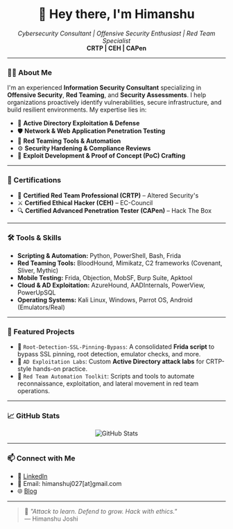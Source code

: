 <h1 align="center">👋 Hey there, I'm Himanshu</h1>
<p align="center">
  <em>Cybersecurity Consultant | Offensive Security Enthusiast | Red Team Specialist</em><br>
  <strong>CRTP | CEH | CAPen</strong>
</p>

---

### 👨‍💻 About Me
I'm an experienced **Information Security Consultant** specializing in **Offensive Security**, **Red Teaming**, and **Security Assessments**. I help organizations proactively identify vulnerabilities, secure infrastructure, and build resilient environments. My expertise lies in:

- 🔐 **Active Directory Exploitation & Defense**
- 🛡️ **Network & Web Application Penetration Testing**
- 🧰 **Red Teaming Tools & Automation**
- ⚙️ **Security Hardening & Compliance Reviews**
- 🧪 **Exploit Development & Proof of Concept (PoC) Crafting**

---

### 🧾 Certifications
- 🎯 **Certified Red Team Professional (CRTP)** – Altered Security's
- ⚔️ **Certified Ethical Hacker (CEH)** – EC-Council
- 🔍 **Certified Advanced Penetration Tester (CAPen)** – Hack The Box

---

### 🛠️ Tools & Skills
- **Scripting & Automation:** Python, PowerShell, Bash, Frida
- **Red Teaming Tools:** BloodHound, Mimikatz, C2 frameworks (Covenant, Sliver, Mythic)
- **Mobile Testing:** Frida, Objection, MobSF, Burp Suite, Apktool
- **Cloud & AD Exploitation:** AzureHound, AADInternals, PowerView, PowerUpSQL
- **Operating Systems:** Kali Linux, Windows, Parrot OS, Android (Emulators/Real)

---

### 📂 Featured Projects
- 🔎 `Root-Detection-SSL-Pinning-Bypass`: A consolidated **Frida script** to bypass SSL pinning, root detection, emulator checks, and more.
- 🧬 `AD Exploitation Labs`: Custom **Active Directory attack labs** for CRTP-style hands-on practice.
- 🚀 `Red Team Automation Toolkit`: Scripts and tools to automate reconnaissance, exploitation, and lateral movement in red team operations.

---

### 📈 GitHub Stats
<p align="center">
  <img src="https://github-readme-stats.vercel.app/api?username=your-github-username&show_icons=true&theme=radical" alt="GitHub Stats"/>
</p>

---

### 📫 Connect with Me
- 💼 [LinkedIn]([https://www.linkedin.com/in/himanshu-joshi-21aba21a9/])
- 📧 Email: himanshuj027[at]gmail.com
- 🌐 [Blog]([https://medium.com/@himanshuj027])

---

> 🧠 *"Attack to learn. Defend to grow. Hack with ethics."*  
> — Himanshu Joshi
